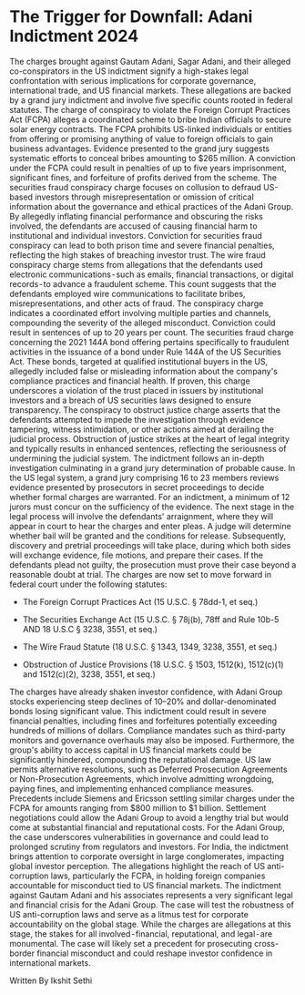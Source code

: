 # The Trigger for Downfall: Adani Indictment 2024

The charges brought against Gautam Adani, Sagar Adani, and their alleged co-conspirators in the US indictment signify a high-stakes legal confrontation with serious implications for corporate governance, international trade, and US financial markets. These allegations are backed by a grand jury indictment and involve five specific counts rooted in federal statutes. The charge of conspiracy to violate the Foreign Corrupt Practices Act (FCPA) alleges a coordinated scheme to bribe Indian officials to secure solar energy contracts. The FCPA prohibits US-linked individuals or entities from offering or promising anything of value to foreign officials to gain business advantages. Evidence presented to the grand jury suggests systematic efforts to conceal bribes amounting to $265 million. A conviction under the FCPA could result in penalties of up to five years imprisonment, significant fines, and forfeiture of profits derived from the scheme. The securities fraud conspiracy charge focuses on collusion to defraud US-based investors through misrepresentation or omission of critical information about the governance and ethical practices of the Adani Group. By allegedly inflating financial performance and obscuring the risks involved, the defendants are accused of causing financial harm to institutional and individual investors. Conviction for securities fraud conspiracy can lead to both prison time and severe financial penalties, reflecting the high stakes of breaching investor trust. The wire fraud conspiracy charge stems from allegations that the defendants used electronic communications - such as emails, financial transactions, or digital records - to advance a fraudulent scheme. This count suggests that the defendants employed wire communications to facilitate bribes, misrepresentations, and other acts of fraud. The conspiracy charge indicates a coordinated effort involving multiple parties and channels, compounding the severity of the alleged misconduct. Conviction could result in sentences of up to 20 years per count. The securities fraud charge concerning the 2021 144A bond offering pertains specifically to fraudulent activities in the issuance of a bond under Rule 144A of the US Securities Act. These bonds, targeted at qualified institutional buyers in the US, allegedly included false or misleading information about the company's compliance practices and financial health. If proven, this charge underscores a violation of the trust placed in issuers by institutional investors and a breach of US securities laws designed to ensure transparency. The conspiracy to obstruct justice charge asserts that the defendants attempted to impede the investigation through evidence tampering, witness intimidation, or other actions aimed at derailing the judicial process. Obstruction of justice strikes at the heart of legal integrity and typically results in enhanced sentences, reflecting the seriousness of undermining the judicial system. The indictment follows an in-depth investigation culminating in a grand jury determination of probable cause. In the US legal system, a grand jury comprising 16 to 23 members reviews evidence presented by prosecutors in secret proceedings to decide whether formal charges are warranted. For an indictment, a minimum of 12 jurors must concur on the sufficiency of the evidence. The next stage in the legal process will involve the defendants' arraignment, where they will appear in court to hear the charges and enter pleas. A judge will determine whether bail will be granted and the conditions for release. Subsequently, discovery and pretrial proceedings will take place, during which both sides will exchange evidence, file motions, and prepare their cases. If the defendants plead not guilty, the prosecution must prove their case beyond a reasonable doubt at trial. The charges are now set to move forward in federal court under the following statutes:

- The Foreign Corrupt Practices Act (15 U.S.C. § 78dd-1, et seq.)

- The Securities Exchange Act (15 U.S.C. § 78j(b), 78ff and Rule 10b-5 AND 18 U.S.C § 3238, 3551, et seq.)

- The Wire Fraud Statute (18 U.S.C. § 1343, 1349, 3238, 3551, et seq.)

- Obstruction of Justice Provisions (18 U.S.C. § 1503, 1512(k), 1512(c)(1) and 1512(c)(2), 3238, 3551, et seq.)

The charges have already shaken investor confidence, with Adani Group stocks experiencing steep declines of 10–20% and dollar-denominated bonds losing significant value. This indictment could result in severe financial penalties, including fines and forfeitures potentially exceeding hundreds of millions of dollars. Compliance mandates such as third-party monitors and governance overhauls may also be imposed. Furthermore, the group's ability to access capital in US financial markets could be significantly hindered, compounding the reputational damage. US law permits alternative resolutions, such as Deferred Prosecution Agreements or Non-Prosecution Agreements, which involve admitting wrongdoing, paying fines, and implementing enhanced compliance measures. Precedents include Siemens and Ericsson settling similar charges under the FCPA for amounts ranging from $800 million to $1 billion. Settlement negotiations could allow the Adani Group to avoid a lengthy trial but would come at substantial financial and reputational costs. For the Adani Group, the case underscores vulnerabilities in governance and could lead to prolonged scrutiny from regulators and investors. For India, the indictment brings attention to corporate oversight in large conglomerates, impacting global investor perception. The allegations highlight the reach of US anti-corruption laws, particularly the FCPA, in holding foreign companies accountable for misconduct tied to US financial markets. The indictment against Gautam Adani and his associates represents a very significant legal and financial crisis for the Adani Group. The case will test the robustness of US anti-corruption laws and serve as a litmus test for corporate accountability on the global stage. While the charges are allegations at this stage, the stakes for all involved - financial, reputational, and legal - are monumental. The case will likely set a precedent for prosecuting cross-border financial misconduct and could reshape investor confidence in international markets.

Written By Ikshit Sethi
